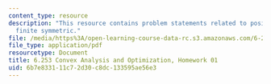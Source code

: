 ```yaml
---
content_type: resource
description: "This resource contains problem statements related to positive semide\f\
  finite symmetric."
file: /media/https%3A/open-learning-course-data-rc.s3.amazonaws.com/6-253-convex-analysis-and-optimization-spring-2012/6b7e833111c72d30c8dc133595ae56e3_MIT6_253S12_hw01.pdf
file_type: application/pdf
resourcetype: Document
title: 6.253 Convex Analysis and Optimization, Homework 01
uid: 6b7e8331-11c7-2d30-c8dc-133595ae56e3
---
```

